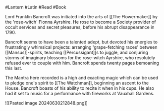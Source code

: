 #Lantern #Latin #Read #Book 

Lord Franklin Bancroft was initiated into the arts of [[The Flowermaker]] by the 'rose-witch' Fionna Ayrshire. He rose to become a Society provider of occult services and secret pleasures, before his abrupt disappearance in 1790.

Bancroft seems to have been a talented adept, but devoted his energies to frustratingly whimsical projects: arranging 'grape-fetching races' between [[Mansus]]-spirits, teaching [[Percussigant]]s to juggle, and conjuring storms of imaginary blossoms for the rose-witch Ayrshire, who resolutely refused ever to couple with him. Bancroft spends twenty pages bemoaning this last.

The Mantra here recorded is a high and exacting magic which can be used to pledge one's spirit to [[The Watchman]], beginning an ascent to the House. Bancroft boasts of his ability to recite it when in his cups. He also had it set to music for a performance with fireworks at Vauxhall Gardens.

![[Pasted image 20240630212848.png]]